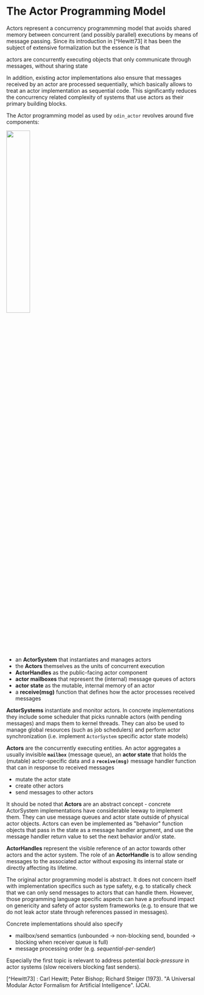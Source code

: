# The Actor Programming Model

Actors represent a concurrency programmming model that avoids shared memory between concurrent (and possibly parallel)
executions by means of message passing. Since its introduction in [^Hewitt73] it has been the subject of extensive
formalization but the essence is that

<p class="standout">actors are concurrently executing objects that only communicate through messages, without sharing state</p>

In addition, existing actor implementations also ensure that messages received by an actor are processed sequentially,
which basically allows to treat an actor implementation as sequential code. This significantly reduces the concurrency
related complexity of systems that use actors as their primary building blocks.

The Actor programming model as used by `odin_actor` revolves around five components:

<img class="mono right" src="../img/actors-mono.svg" width="35%"/>

 - an **ActorSystem** that instantiates and manages actors
 - the **Actors** themselves as the units of concurrent execution
 - **ActorHandles** as the public-facing actor component
 - **actor mailboxes** that represent the (internal) message queues of actors
 - **actor state** as the mutable, internal memory of an actor
 - a **receive(msg)** function that defines how the actor processes received messages  

**ActorSystems** instantiate and monitor actors. In concrete implementations they include some scheduler that picks
runnable actors (with pending messages) and maps them to kernel threads. They can also be used to manage global
resources (such as job schedulers) and perform actor synchronization (i.e. implement `ActorSystem` specific actor
state models) 

**Actors** are the concurrently executing entities. An actor aggregates a usually invisible **`mailbox`** (message queue),
an **actor state** that holds the (mutable) actor-specific data and a **`receive(msg)`** message handler function that can 
in response to received messages

- mutate the actor state
- create other actors
- send messages to other actors

It should be noted that **Actors** are an abstract concept - concrete ActorSystem implementations have considerable
leeway to implement them. They can use message queues and actor state outside of physical actor objects. Actors
can even be implemented as "behavior" function objects that pass in the state as a message handler argument, and use the
message handler return value to set the next behavior and/or state.  

**ActorHandles** represent the visible reference of an actor towards other actors and the actor system. The role of
an **ActorHandle** is to allow sending messages to the associated actor without exposing its internal state or directly 
affecting its lifetime.

The original actor programming model is abstract. It does not concern itself with implementation specifics such as
type safety, e.g. to statically check that we can only send messages to actors that can handle them. However, those
programming language specific aspects can have a profound impact on genericity and safety of actor system frameworks 
(e.g. to ensure that we do not leak actor state through references passed in messages). 

Concrete implementations should also specify 

- mailbox/send semantics (unbounded -> non-blocking send, bounded -> blocking when receiver queue is full)
- message processing order (e.g. *sequential-per-sender*)

Especially the first topic is relevant to address potential *back-pressure* in actor systems (slow receivers blocking
fast senders). 

[^Hewitt73]	: Carl Hewitt; Peter Bishop; Richard Steiger (1973). "A Universal Modular Actor Formalism for Artificial Intelligence". IJCAI.
